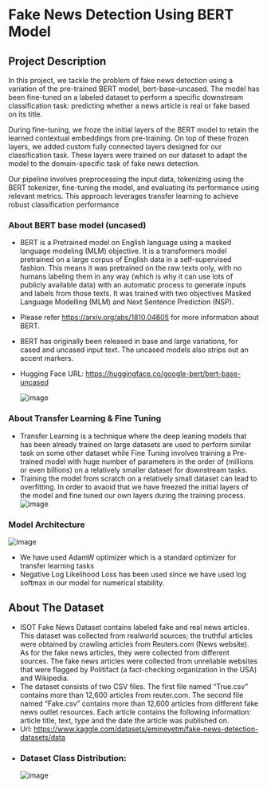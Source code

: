 # Fake News Detection Using BERT Model

## Project Description
In this project, we tackle the problem of fake news detection using a variation of the pre-trained BERT model, bert-base-uncased. The model has been fine-tuned on a labeled dataset to perform a specific downstream classification task: predicting whether a news article is real or fake based on its title.

During fine-tuning, we froze the initial layers of the BERT model to retain the learned contextual embeddings from pre-training. On top of these frozen layers, we added custom fully connected layers designed for our classification task. These layers were trained on our dataset to adapt the model to the domain-specific task of fake news detection.

Our pipeline involves preprocessing the input data, tokenizing using the BERT tokenizer, fine-tuning the model, and evaluating its performance using relevant metrics. This approach leverages transfer learning to achieve robust classification performance


### About BERT base model (uncased)
- BERT is a Pretrained model on English language using a masked language modeling (MLM) objective. It is a transformers model pretrained on a large corpus of English data in a self-supervised fashion. This means it was pretrained on the raw texts only, with no humans labeling them in any way (which is why it can use lots of publicly available data) with an automatic process to generate inputs and labels from those texts. It was trained with two objectives Masked Language Modelling (MLM) and Next Sentence Prediction (NSP).
- Please refer https://arxiv.org/abs/1810.04805 for more information about BERT.
- BERT has originally been released in base and large variations, for cased and uncased input text. The uncased models also strips out an accent markers.
- Hugging Face URL: https://huggingface.co/google-bert/bert-base-uncased
  
  ![image](https://github.com/user-attachments/assets/637d7526-dd82-49d7-b8d8-9974ec2a9b05)

 ### About Transfer Learning & Fine Tuning
 - Transfer Learning is a technique where the deep leaning models that has been already trained on large datasets are used to perform similar task on some other dataset while Fine Tuning involves training a Pre-trained model with huge number of parameters in the order of (millions or even billions) on a relatively smaller dataset for downstream tasks.
 - Training the model from scratch on a relatively small dataset can lead to overfitting. In order to avaoid that we have freezed the initial layers of the model and fine tuned our own layers during the training process.
  ![image](https://github.com/user-attachments/assets/7179443d-1f9d-417e-bc56-c10b8d0786ae)
### Model Architecture

![image](https://github.com/user-attachments/assets/805254ca-a214-4190-a0a8-99a6f988c5ab)

- We have used AdamW optimizer which is a standard optimizer for transfer learning tasks
- Negative Log Likelihood Loss has been used since we have used log softmax in our model for numerical stability. 

## About The Dataset
- ISOT Fake News Dataset contains labeled fake and real news articles. This dataset was collected from realworld sources; the truthful articles were obtained by crawling articles from Reuters.com (News website). As for the fake news articles, they were collected from different sources. The fake news articles were collected from unreliable websites that were flagged by Politifact (a fact-checking organization in the USA) and Wikipedia.
- The dataset consists of two CSV files. The first file named “True.csv” contains more than 12,600 articles from reuter.com. The second file named “Fake.csv” contains more than 12,600 articles from different fake news outlet resources. Each article contains the following information: article title, text, type and the date the article was published on.
- Url: https://www.kaggle.com/datasets/emineyetm/fake-news-detection-datasets/data
- ### Dataset Class Distribution:
  ![image](https://github.com/user-attachments/assets/89471f8f-50e6-47ae-bd9a-fdfd29562b55)
